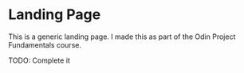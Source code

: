 # Landing Page

This is a generic landing page. I made this as part of the Odin Project Fundamentals course.

TODO: Complete it